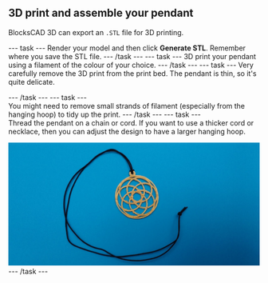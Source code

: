 ## 3D print and assemble your pendant

BlocksCAD 3D can export an `.STL` file for 3D printing.

--- task --- Render your model and then click **Generate STL**. Remember where you save the STL file. --- /task --- --- task --- 3D print your pendant using a filament of the colour of your choice. --- /task --- --- task --- Very carefully remove the 3D print from the print bed. The pendant is thin, so it's quite delicate.

--- /task --- --- task ---        
You might need to remove small strands of filament (especially from the hanging hoop) to tidy up the print. --- /task --- --- task ---        
Thread the pendant on a chain or cord. If you want to use a thicker cord or necklace, then you can adjust the design to have a larger hanging hoop.

![screenshot](images/pendant-printed.png) --- /task ---
